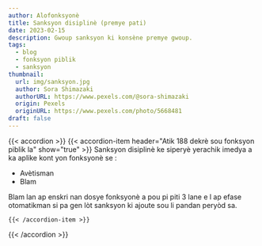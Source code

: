 ```yaml
---
author: Alofonksyonè
title: Sanksyon disiplinè (premye pati)
date: 2023-02-15
description: Gwoup sanksyon ki konsène premye gwoup.
tags:
  - blog
  - fonksyon piblik
  - sanksyon 
thumbnail:
  url: img/sanksyon.jpg
  author: Sora Shimazaki
  authorURL: https://www.pexels.com/@sora-shimazaki
  origin: Pexels
  originURL: https://www.pexels.com/photo/5668481
draft: false
---
```


{{< accordion >}}
  {{< accordion-item header="Atik 188 dekrè sou fonksyon piblik la" show="true" >}}
  Sanksyon disiplinè ke siperyè yerachik imedya a ka aplike kont yon fonksyonè se :
  - Avètisman
  - Blam

  Blam lan ap enskri nan dosye fonksyonè a pou pi piti 3 lane e l ap efase otomatikman si pa gen lòt sanksyon ki ajoute sou li pandan peryòd sa.

    {{< /accordion-item >}}
  <!-- {{< accordion-item header="Accordion Item #2" >}}
    This is the third item's accordion body.
  {{< /accordion-item >}} -->
  <!-- {{< accordion-item header="Accordion Item #3" >}}
    This is the third item's accordion body.
  {{< /accordion-item >}} -->
{{< /accordion >}}

